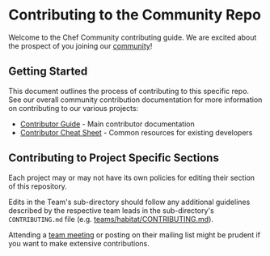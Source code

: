 # Contributing to the Community Repo

Welcome to the Chef Community contributing guide. We are excited about the prospect of you joining our [community](https://github.com/chef/chef-oss-practices)!

## Getting Started

This document outlines the process of contributing to this specific repo. See our overall community contribution documentation for more information on contributing to our various projects:

- [Contributor Guide](contributors/guide/README.md) - Main contributor documentation
- [Contributor Cheat Sheet](contributors/guide/contributor-cheatsheet.md) - Common resources for existing developers

## Contributing to Project Specific Sections

Each project may or may not have its own policies for editing their section of this repository.

Edits in the Team's sub-directory should follow any additional guidelines described by the respective team leads in the sub-directory's `CONTRIBUTING.md` file (e.g. [teams/habitat/CONTRIBUTING.md](teams/habitat/CONTRIBUTING.md)).

Attending a [team meeting](teams/team-list.md) or posting on their mailing list might be prudent if you want to make extensive contributions.
